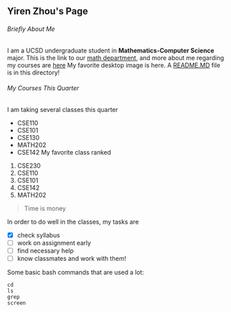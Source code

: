 ## Yiren Zhou's Page
###### Briefly About Me
I am a UCSD undergraduate student in **Mathematics-Computer Science** major. This is the link to our [math department](https://pages.github.com/), and more about me regarding my courses are [here](https://xiaoxi-yiren.github.io/page_project/#my-courses-this-quarter)
My favorite desktop image is here.
<picture>
  <source srcset="https://media.idownloadblog.com/wp-content/uploads/2014/08/Yosemite-wallpaper-thumbnail.png">
</picture>
A [README.MD](README.md) file is in this directory!
###### My Courses This Quarter
I am taking several classes this quarter
- CSE110
- CSE101
- CSE130
- MATH202
- CSE142
My favorite class ranked
1. CSE230
2. CSE110
3. CSE101
4. CSE142
5. MATH202

> Time is money

In order to do well in the classes, my tasks are
- [x] check syllabus
- [ ] work on assignment early
- [ ] find necessary help
- [ ] know classmates and work with them!

Some basic bash commands that are used a lot:
```
cd
ls
grep
screen
```